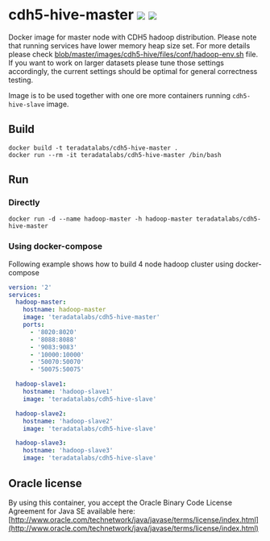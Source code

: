 # cdh5-hive-master [![][layers-badge]][layers-link] [![][version-badge]][dockerhub-link]
           
[layers-badge]: https://images.microbadger.com/badges/image/teradatalabs/cdh5-hive-master.svg
[layers-link]: https://microbadger.com/images/teradatalabs/cdh5-hive-master
[version-badge]: https://images.microbadger.com/badges/version/teradatalabs/cdh5-hive-master.svg
[dockerhub-link]: https://hub.docker.com/r/teradatalabs/cdh5-hive-master

Docker image for master node with CDH5 hadoop distribution. Please note that running services have lower memory heap size set.
For more details please check [blob/master/images/cdh5-hive/files/conf/hadoop-env.sh](configuration) file.
If you want to work on larger datasets please tune those settings accordingly, the current settings should be optimal
for general correctness testing.

Image is to be used together with one ore more containers running `cdh5-hive-slave` image.

## Build

```
docker build -t teradatalabs/cdh5-hive-master .
docker run --rm -it teradatalabs/cdh5-hive-master /bin/bash
```

## Run

### Directly

```
docker run -d --name hadoop-master -h hadoop-master teradatalabs/cdh5-hive-master
```

### Using docker-compose

Following example shows how to build 4 node hadoop cluster using docker-compose

```yaml
version: '2'
services:
  hadoop-master:
    hostname: hadoop-master
    image: 'teradatalabs/cdh5-hive-master'
    ports:
      - '8020:8020'
      - '8088:8088'
      - '9083:9083'
      - '10000:10000'
      - '50070:50070'
      - '50075:50075'

  hadoop-slave1:
    hostname: 'hadoop-slave1'
    image: 'teradatalabs/cdh5-hive-slave'

  hadoop-slave2:
    hostname: 'hadoop-slave2'
    image: 'teradatalabs/cdh5-hive-slave'

  hadoop-slave3:
    hostname: 'hadoop-slave3'
    image: 'teradatalabs/cdh5-hive-slave'
```

## Oracle license

By using this container, you accept the Oracle Binary Code License Agreement for Java SE available here:
[http://www.oracle.com/technetwork/java/javase/terms/license/index.html](http://www.oracle.com/technetwork/java/javase/terms/license/index.html)
